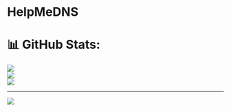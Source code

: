 # HelpMeDNS


# 📊 GitHub Stats:
![](https://github-readme-stats.vercel.app/api?username=mehrdadvoho&theme=dark&hide_border=false&include_all_commits=true&count_private=true)<br/>
![](https://github-readme-streak-stats.herokuapp.com/?user=mehrdadvoho&theme=dark&hide_border=false)<br/>
![](https://github-readme-stats.vercel.app/api/top-langs/?username=mehrdadvoho&theme=dark&hide_border=false&include_all_commits=true&count_private=true&layout=compact)

---
[![](https://visitcount.itsvg.in/api?id=mehrdadvoho&icon=0&color=12)](https://visitcount.itsvg.in)

<!-- Proudly created with GPRM ( https://gprm.itsvg.in ) -->
